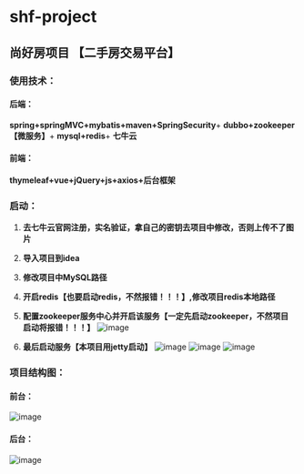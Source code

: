 # shf-project

## 尚好房项目 【二手房交易平台】

### 使用技术：

#### 后端：

**spring+springMVC+mybatis+maven+SpringSecurity**+
**dubbo+zookeeper【微服务】**+
**mysql+redis**+
**七牛云**

#### 前端：

**thymeleaf+vue+jQuery+js+axios+后台框架**

### 启动：
1. **去七牛云官网注册，实名验证，拿自己的密钥去项目中修改，否则上传不了图片**
2. **导入项目到idea**

3. **修改项目中MySQL路径**

4. **开启redis【也要启动redis，不然报错！！！】,修改项目redis本地路径**

5. **配置zookeeper服务中心并开启该服务【一定先启动zookeeper，不然项目启动将报错！！！】**
![image](https://user-images.githubusercontent.com/120694353/215963075-84a5d3a7-72f6-4716-b4fb-3024cdae0f25.png)

6. **最后启动服务【本项目用jetty启动】**
  ![image](https://user-images.githubusercontent.com/120694353/215959472-2f5effa7-7a1b-44f9-8106-8d7f0004849e.png)
  ![image](https://user-images.githubusercontent.com/120694353/215959688-fc0ad93e-a133-4e12-8c9d-89314cc13720.png)
  ![image](https://user-images.githubusercontent.com/120694353/215960161-5057cea3-d9d7-48a2-92d2-bbd97d36a15b.png)
### 项目结构图：
#### 前台：
![image](https://user-images.githubusercontent.com/120694353/215963127-fc03ea76-9641-4ca9-ba97-2e449979b2b5.png)

#### 后台：
![image](https://user-images.githubusercontent.com/120694353/215963173-11e02da4-fcc2-4059-981c-8d6e05969e5b.png)
